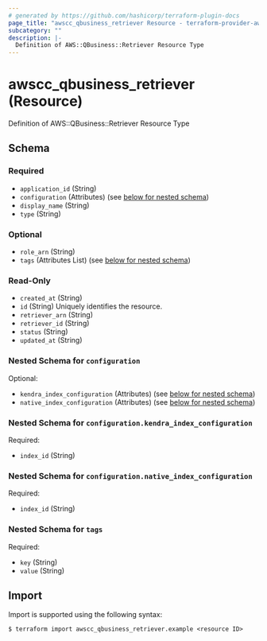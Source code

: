 ```yaml
---
# generated by https://github.com/hashicorp/terraform-plugin-docs
page_title: "awscc_qbusiness_retriever Resource - terraform-provider-awscc"
subcategory: ""
description: |-
  Definition of AWS::QBusiness::Retriever Resource Type
---
```


# awscc_qbusiness_retriever (Resource)

Definition of AWS::QBusiness::Retriever Resource Type



<!-- schema generated by tfplugindocs -->
## Schema

### Required

- `application_id` (String)
- `configuration` (Attributes) (see [below for nested schema](#nestedatt--configuration))
- `display_name` (String)
- `type` (String)

### Optional

- `role_arn` (String)
- `tags` (Attributes List) (see [below for nested schema](#nestedatt--tags))

### Read-Only

- `created_at` (String)
- `id` (String) Uniquely identifies the resource.
- `retriever_arn` (String)
- `retriever_id` (String)
- `status` (String)
- `updated_at` (String)

<a id="nestedatt--configuration"></a>
### Nested Schema for `configuration`

Optional:

- `kendra_index_configuration` (Attributes) (see [below for nested schema](#nestedatt--configuration--kendra_index_configuration))
- `native_index_configuration` (Attributes) (see [below for nested schema](#nestedatt--configuration--native_index_configuration))

<a id="nestedatt--configuration--kendra_index_configuration"></a>
### Nested Schema for `configuration.kendra_index_configuration`

Required:

- `index_id` (String)


<a id="nestedatt--configuration--native_index_configuration"></a>
### Nested Schema for `configuration.native_index_configuration`

Required:

- `index_id` (String)



<a id="nestedatt--tags"></a>
### Nested Schema for `tags`

Required:

- `key` (String)
- `value` (String)

## Import

Import is supported using the following syntax:

```shell
$ terraform import awscc_qbusiness_retriever.example <resource ID>
```
